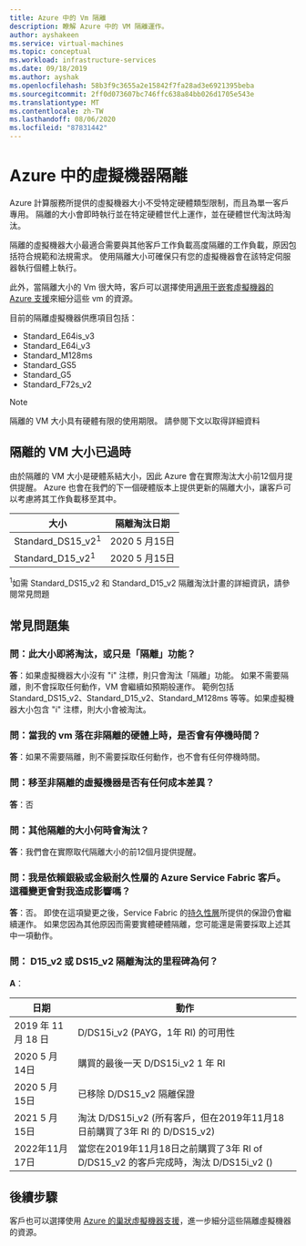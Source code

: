 ```yaml
---
title: Azure 中的 Vm 隔離
description: 瞭解 Azure 中的 VM 隔離運作。
author: ayshakeen
ms.service: virtual-machines
ms.topic: conceptual
ms.workload: infrastructure-services
ms.date: 09/18/2019
ms.author: ayshak
ms.openlocfilehash: 58b3f9c3655a2e15842f7fa28ad3e6921395beba
ms.sourcegitcommit: 2ff0d073607bc746ffc638a84bb026d1705e543e
ms.translationtype: MT
ms.contentlocale: zh-TW
ms.lasthandoff: 08/06/2020
ms.locfileid: "87831442"
---
```

# <a name="virtual-machine-isolation-in-azure"></a>Azure 中的虛擬機器隔離

Azure 計算服務所提供的虛擬機器大小不受特定硬體類型限制，而且為單一客戶專用。 隔離的大小會即時執行並在特定硬體世代上運作，並在硬體世代淘汰時淘汰。

隔離的虛擬機器大小最適合需要與其他客戶工作負載高度隔離的工作負載，原因包括符合規範和法規需求。  使用隔離大小可確保只有您的虛擬機器會在該特定伺服器執行個體上執行。 


此外，當隔離大小的 Vm 很大時，客戶可以選擇使用[適用于嵌套虛擬機器的 Azure 支援](https://azure.microsoft.com/blog/nested-virtualization-in-azure/)來細分這些 vm 的資源。

目前的隔離虛擬機器供應項目包括：
* Standard_E64is_v3
* Standard_E64i_v3
* Standard_M128ms
* Standard_GS5
* Standard_G5
* Standard_F72s_v2

> [!NOTE]
> 隔離的 VM 大小具有硬體有限的使用期限。 請參閱下文以取得詳細資料

## <a name="deprecation-of-isolated-vm-sizes"></a>隔離的 VM 大小已過時
由於隔離的 VM 大小是硬體系結大小，因此 Azure 會在實際淘汰大小前12個月提供提醒。  Azure 也會在我們的下一個硬體版本上提供更新的隔離大小，讓客戶可以考慮將其工作負載移至其中。

| 大小 | 隔離淘汰日期 | 
| --- | --- |
| Standard_DS15_v2<sup>1</sup> | 2020 5 月15日 |
| Standard_D15_v2<sup>1</sup>  | 2020 5 月15日 |

<sup>1</sup>如需 Standard_DS15_v2 和 Standard_D15_v2 隔離淘汰計畫的詳細資訊，請參閱常見問題


## <a name="faq"></a>常見問題集
### <a name="q-is-the-size-going-to-get-retired-or-only-isolation-feature-is"></a>問：此大小即將淘汰，或只是「隔離」功能？
**答**：如果虛擬機器大小沒有 "i" 注標，則只會淘汰「隔離」功能。 如果不需要隔離，則不會採取任何動作，VM 會繼續如預期般運作。 範例包括 Standard_DS15_v2、Standard_D15_v2、Standard_M128ms 等等。如果虛擬機器大小包含 "i" 注標，則大小會被淘汰。

### <a name="q-is-there-a-downtime-when-my-vm-lands-on-a-non-isolated-hardware"></a>問：當我的 vm 落在非隔離的硬體上時，是否會有停機時間？
**答**：如果不需要隔離，則不需要採取任何動作，也不會有任何停機時間。

### <a name="q-is-there-any-cost-delta-for-moving-to-a-non-isolated-virtual-machine"></a>問：移至非隔離的虛擬機器是否有任何成本差異？
**答**：否

### <a name="q-when-are-the-other-isolated-sizes-going-to-retire"></a>問：其他隔離的大小何時會淘汰？
**答**：我們會在實際取代隔離大小的前12個月提供提醒。

### <a name="q-im-an-azure-service-fabric-customer-relying-on-the-silver-or-gold-durability-tiers-does-this-change-impact-me"></a>問：我是依賴銀級或金級耐久性層的 Azure Service Fabric 客戶。 這種變更會對我造成影響嗎？
**答**：否。 即使在這項變更之後，Service Fabric 的[持久性層](../service-fabric/service-fabric-cluster-capacity.md#durability-characteristics-of-the-cluster)所提供的保證仍會繼續運作。 如果您因為其他原因而需要實體硬體隔離，您可能還是需要採取上述其中一項動作。 
 
### <a name="q-what-are-the-milestones-for-d15_v2-or-ds15_v2-isolation-retirement"></a>問： D15_v2 或 DS15_v2 隔離淘汰的里程碑為何？ 
**A**： 
 
| 日期 | 動作 |
|---|---| 
| 2019 年 11 月 18 日 | D/DS15i_v2 (PAYG，1年 RI) 的可用性 | 
| 2020 5 月14日 | 購買的最後一天 D/DS15i_v2 1 年 RI | 
| 2020 5 月15日 | 已移除 D/DS15_v2 隔離保證 | 
| 2021 5 月15日 | 淘汰 D/DS15i_v2 (所有客戶，但在2019年11月18日前購買了3年 RI 的 D/DS15_v2) | 
| 2022年11月17日 | 當您在2019年11月18日之前購買了3年 RI of D/DS15_v2 的客戶完成時，淘汰 D/DS15i_v2 ()  |

## <a name="next-steps"></a>後續步驟

客戶也可以選擇使用 [Azure 的巢狀虛擬機器支援](https://azure.microsoft.com/blog/nested-virtualization-in-azure/)，進一步細分這些隔離虛擬機器的資源。